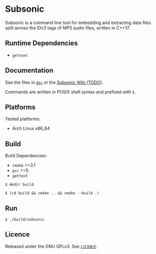 # Subsonic

Subsonic is a command line tool for embedding and extracting data files split across the IDv3 tags of MP3 audio files, written in C++17.

## Runtime Dependencies

- `gettext`

## Documentation

See the files in [`doc`](doc) or the [Subsonic Wiki (TODO)](https://github.com/kxwiggins/subsonic/wiki).

Commands are written in POSIX shell syntax and prefixed with `$`.

## Platforms

Tested platforms:
- Arch Linux x86_64

## Build

Build Dependencies:
- `cmake` >=3.1
- `gcc` >=5
- `gettext`

`$ mkdir build`

`$ (cd build && cmake .. && cmake --build .)`

## Run

`$ ./build/subsonic`

## Licence

Released under the GNU GPLv3. See [`LICENCE`](LICENCE).